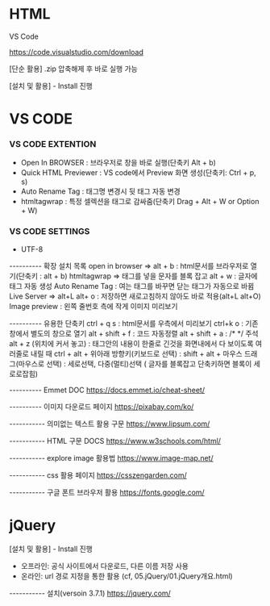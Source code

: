 # HTML

VS Code

https://code.visualstudio.com/download

[단순 활용] .zip 압축해제 후 바로 실행 가능

[설치 및 활용] - Install 진행

# VS CODE
### VS CODE EXTENTION
- Open In BROWSER : 브라우저로 창을 바로 실행(단축키 Alt + b)
- Quick HTML Previewer : VS code에서 Preview 화면 생성(단축키: Ctrl + p, s)
- Auto Rename Tag : 태그명 변경시 뒷 태그 자동 변경
- htmltagwrap : 특정 셀렉션을 태그로 감싸줌(단축키 Drag + Alt + W or Option + W)
  
### VS CODE SETTINGS
- UTF-8

---------- 확장 설치 목록
open in browser => alt + b : html문서를 브라우저로 열기(단축키 : alt + b)
htmltagwrap =>  태그를 넣을 문자를 블록 잡고 alt + w  : 글자에 태그 자동 생성
Auto Rename Tag : 여는 태그를 바꾸면 닫는 태그가 자동으로 바뀜
Live Server => alt+L alt+ o : 저장하면 새로고침하지 않아도 바로 적용(alt+L alt+O)
Image preview : 왼쪽 줄번호 측에 작게 이미지 미리보기


---------- 유용한 단축키
ctrl + q  s : html문서를 우측에서 미리보기
ctrl+k o : 기존창에서 별도의 창으로 열기
alt + shift + f : 코드 자동정렬
alt + shift + a : /*  */ 주석
alt + z (위치에 커서 놓고) : 태그안의 내용이 한줄로 긴것을 화면내에서 다 보이도록 여러줄로 내릴 때
ctrl + alt + 위아래 방향키(키보드로 선택)   : 
shift + alt + 마우스 드래그(마우스로 선택)  :   세로선택, 다중(멀티)선택 ( 글자를 블록잡고 단축키하면 블록이 세로로잡힘)


---------- Emmet DOC
https://docs.emmet.io/cheat-sheet/


---------- 이미지 다운로드 페이지
https://pixabay.com/ko/


----------- 의미없는 텍스트 활용 구문
https://www.lipsum.com/


----------- HTML 구문 DOCS
https://www.w3schools.com/html/


----------- explore image 활용법
https://www.image-map.net/


----------- css 활용 페이지
https://csszengarden.com/


----------- 구글 폰트 브라우저 활용
https://fonts.google.com/
<link rel="preconnect" href="https://fonts.googleapis.com">
<link rel="preconnect" href="https://fonts.gstatic.com" crossorigin>
<link href="https://fonts.googleapis.com/css2?family=Jua&display=swap" rel="stylesheet">

# jQuery
[설치 및 활용] - Install 진행
- 오프라인: 공식 사이트에서 다운로드, 다른 이름 저장 사용
- 온라인: url 경로 지정을 통한 활용
(cf, 05.jQuery/01.jQuery개요.html) 

----------- 설치(versoin 3.7.1)
https://jquery.com/